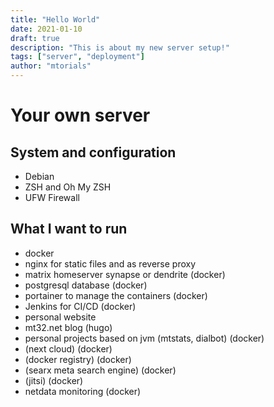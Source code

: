```yaml
---
title: "Hello World"
date: 2021-01-10
draft: true
description: "This is about my new server setup!"
tags: ["server", "deployment"]
author: "mtorials"
---
```


# Your own server

## System and configuration

* Debian
* ZSH and Oh My ZSH
* UFW Firewall

## What I want to run

* docker
* nginx for static files and as reverse proxy
* matrix homeserver synapse or dendrite (docker)
* postgresql database (docker)
* portainer to manage the containers (docker)
* Jenkins for CI/CD (docker)
* personal website
* mt32.net blog (hugo)
* personal projects based on jvm (mtstats, dialbot) (docker)
* (next cloud) (docker)
* (docker registry) (docker)
* (searx meta search engine) (docker)
* (jitsi) (docker)
* netdata monitoring (docker)
